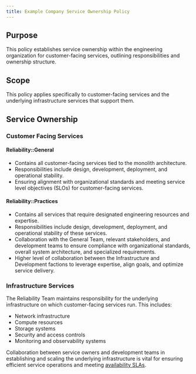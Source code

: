 ```yaml
---
title: Example Company Service Ownership Policy
---
```


## Purpose

This policy establishes service ownership within the engineering organization for customer-facing services, outlining responsibilities and ownership structure.

## Scope

This policy applies specifically to customer-facing services and the underlying infrastructure services that support them.

## Service Ownership

### Customer Facing Services

#### Reliability::General

- Contains all customer-facing services tied to the monolith architecture.
- Responsibilities include design, development, deployment, and operational stability.
- Ensuring alignment with organizational standards and meeting service level objectives (SLOs) for customer-facing services.

#### Reliability::Practices

- Contains all services that require designated engineering resources and expertise.
- Responsibilities include design, development, deployment, and operational stability of these services.
- Collaboration with the General Team, relevant stakeholders, and development teams to ensure compliance with organizational standards, overall system architecture, and specialized requirements.
- Higher level of collaboration between the Infrastructure and Development factions to leverage expertise, align goals, and optimize service delivery.

### Infrastructure Services

The Reliability Team maintains responsibility for the underlying infrastructure on which customer-facing services run.  This includes:

- Network infrastructure
- Compute resources
- Storage systems
- Security and access controls
- Monitoring and observability systems

Collaboration between service owners and development teams in establishing and scaling the underlying infrastructure is vital for ensuring efficient service operations and meeting [availability SLAs](/handbook/engineering/monitoring/#gitlabcom-service-level-availability).
